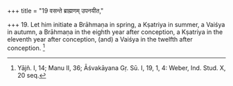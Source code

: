 +++
title = "19 वसन्ते ब्राह्मणम् उपनयीत,"

+++
19. Let him initiate a Brāhmaṇa in spring, a Kṣatriya in summer, a Vaiśya in autumn, a Brāhmaṇa in the eighth year after conception, a Kṣatriya in the eleventh year after conception, (and) a Vaiśya in the twelfth after conception. [^13] 


[^13]:  Yājñ. I, 14; Manu II, 36; Āśvakāyana Gṛ. Sū. I, 19, 1, 4: Weber, Ind. Stud. X, 20 seq.
